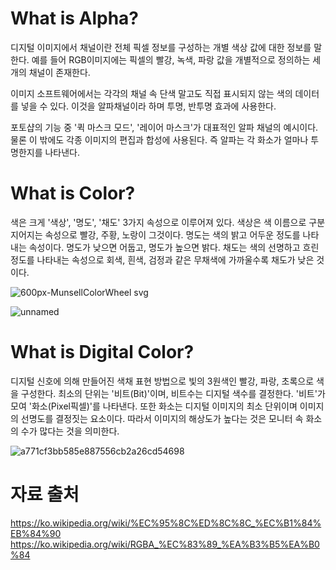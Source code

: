 # What is Alpha?

디지털 이미지에서 채널이란 전체 픽셀 정보를 구성하는 개별 색상 값에 대한 정보를 말한다. 예를 들어 RGB이미지에는 픽셀의 빨강, 녹색, 파랑 값을 개별적으로 정의하는 세 개의 채널이 존재한다.

이미지 소프트웨어에서는 각각의 채널 속 단색 말고도 직접 표시되지 않는 색의 데이터를 넣을 수 있다. 이것을 알파채널이라 하며 투명, 반투명 효과에 사용한다.

포토샵의 기능 중 '퀵 마스크 모드', '레이어 마스크'가 대표적인 알파 채널의 예시이다. 물론 이 밖에도 각종 이미지의 편집과 합성에 사용된다. 즉 알파는 각 화소가 얼마나 투명한지를 나타낸다.


# What is Color?

색은 크게 '색상', '명도', '채도' 3가지 속성으로 이루어져 있다. 색상은 색 이름으로 구분지어지는 속성으로 빨강, 주황, 노랑이 그것이다. 명도는 색의 밝고 어두운 정도를 나타내는 속성이다. 명도가 낮으면 어둡고, 명도가 높으면 밝다. 채도는 색의 선명하고 흐린 정도를 나타내는 속성으로 회색, 흰색, 검정과 같은 무채색에 가까울수록 채도가 낮은 것이다.

![600px-MunsellColorWheel svg](https://user-images.githubusercontent.com/71221618/93717828-3d09ed80-fbb3-11ea-8765-ce09e8fc0ebd.png)

![unnamed](https://user-images.githubusercontent.com/71221618/93717902-9e31c100-fbb3-11ea-9448-951d36be836e.jpg)


# What is Digital Color?

디지털 신호에 의해 만들어진 색채 표현 방법으로 빛의 3원색인 빨강, 파랑, 초록으로 색을 구성한다. 최소의 단위는 '비트(Bit)'이며, 비트수는 디지털 색수를 결정한다. '비트'가 모여 '화소(Pixel픽셀)'를 나타낸다. 또한 화소는 디지털 이미지의 최소 단위이며 이미지의 선명도를 결정짓는 요소이다. 따라서 이미지의 해상도가 높다는 것은 모니터 속 화소의 수가 많다는 것을 의미한다.

![a771cf3bb585e887556cb2a26cd54698](https://user-images.githubusercontent.com/71221618/93718240-c15d7000-fbb5-11ea-9be5-767271ec238a.gif)


# 자료 출처

https://ko.wikipedia.org/wiki/%EC%95%8C%ED%8C%8C_%EC%B1%84%EB%84%90
https://ko.wikipedia.org/wiki/RGBA_%EC%83%89_%EA%B3%B5%EA%B0%84
